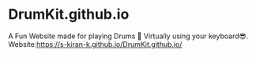 # DrumKit.github.io
A Fun Website made for playing Drums 🥁 Virtually using your keyboard😎.
Website:https://s-kiran-k.github.io/DrumKit.github.io/
